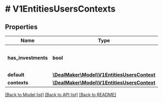 # # V1EntitiesUsersContexts

## Properties

Name | Type | Description | Notes
------------ | ------------- | ------------- | -------------
**has_investments** | **bool** | A boolean indicating if the user has investments. | [optional]
**default** | [**\DealMaker\Model\V1EntitiesUsersContext**](V1EntitiesUsersContext.md) |  | [optional]
**contexts** | [**\DealMaker\Model\V1EntitiesUsersContext**](V1EntitiesUsersContext.md) |  | [optional]

[[Back to Model list]](../../README.md#models) [[Back to API list]](../../README.md#endpoints) [[Back to README]](../../README.md)
